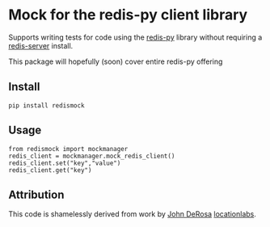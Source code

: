 # Mock for the redis-py client library

Supports writing tests for code using the [redis-py][redis-py] library 
without requiring a [redis-server][redis] install.

This package will hopefully (soon) cover entire redis-py offering

## Install

    pip install redismock
    
## Usage

    from redismock import mockmanager
    redis_client = mockmanager.mock_redis_client()
    redis_client.set("key","value")
    redis_client.get("key")

## Attribution

This code is shamelessly derived from work by [John DeRosa][john] [locationlabs][locationlabs].

[redis-py]: https://github.com/andymccurdy/redis-py
[redis]:    http://redis.io
[john]:     http://seeknuance.com/2012/02/18/replacing-redis-with-a-python-mock/
[locationlabs]: https://github.com/locationlabs/mockredis


